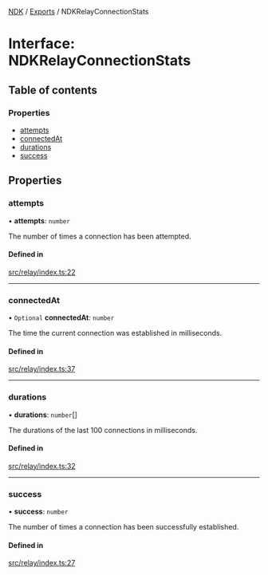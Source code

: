 [NDK](../README.md) / [Exports](../modules.md) / NDKRelayConnectionStats

# Interface: NDKRelayConnectionStats

## Table of contents

### Properties

- [attempts](NDKRelayConnectionStats.md#attempts)
- [connectedAt](NDKRelayConnectionStats.md#connectedat)
- [durations](NDKRelayConnectionStats.md#durations)
- [success](NDKRelayConnectionStats.md#success)

## Properties

### attempts

• **attempts**: `number`

The number of times a connection has been attempted.

#### Defined in

[src/relay/index.ts:22](https://github.com/nostr-dev-kit/ndk/blob/fece2d0/src/relay/index.ts#L22)

___

### connectedAt

• `Optional` **connectedAt**: `number`

The time the current connection was established in milliseconds.

#### Defined in

[src/relay/index.ts:37](https://github.com/nostr-dev-kit/ndk/blob/fece2d0/src/relay/index.ts#L37)

___

### durations

• **durations**: `number`[]

The durations of the last 100 connections in milliseconds.

#### Defined in

[src/relay/index.ts:32](https://github.com/nostr-dev-kit/ndk/blob/fece2d0/src/relay/index.ts#L32)

___

### success

• **success**: `number`

The number of times a connection has been successfully established.

#### Defined in

[src/relay/index.ts:27](https://github.com/nostr-dev-kit/ndk/blob/fece2d0/src/relay/index.ts#L27)
